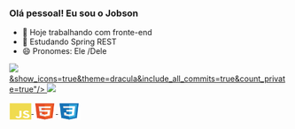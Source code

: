 ### Olá pessoal! Eu sou o Jobson
- 🔭 Hoje trabalhando com fronte-end
- 🌱 Estudando Spring REST
- 😄 Pronomes: Ele /Dele

<div>
  <a href="https://github.com/Jobson1958">
  <img height="180em" src="https://github-readme-stats.vercel.app/api?username=  <img height="180em" src="https://github-readme-stats.vercel.app/api?username=Jobson1958&show_icons=true&theme=dracula&include_all_commits=true&count_private=true"/>
&show_icons=true&theme=dracula&include_all_commits=true&count_private=true"/>
  <img height="180em" src="https://github-readme-stats.vercel.app/api/top-langs/?username=jobson1958&layout=compact&langs_count=7&theme=dracula"/>
</div>
<div style="display: inline_block"><br>
  <img align="center" alt="Job-Js" height="30" width="40" src="https://raw.githubusercontent.com/devicons/devicon/master/icons/javascript/javascript-plain.svg">
  <img align="center" alt="Job-HTML" height="30" width="40" src="https://raw.githubusercontent.com/devicons/devicon/master/icons/html5/html5-original.svg">
  <img align="center" alt="Job-CSS" height="30" width="40" src="https://raw.githubusercontent.com/devicons/devicon/master/icons/css3/css3-original.svg">
</div>
